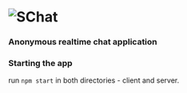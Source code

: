 # ![SChat](https://github.com/fifcio13/uchat/blob/master/client/public/schat-logo-text)
### Anonymous realtime chat application

### Starting the app

run `npm start` in both directories - client and server.